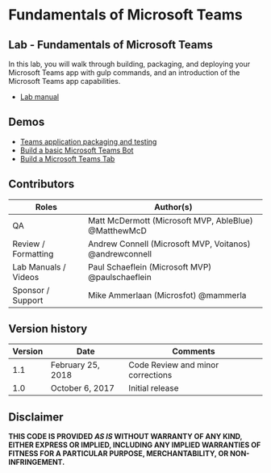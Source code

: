 # Fundamentals of Microsoft Teams

## Lab - Fundamentals of Microsoft Teams

In this lab, you will walk through building, packaging, and deploying your Microsoft Teams app with gulp commands, and an introduction of the Microsoft Teams app capabilities.

- [Lab manual](./Lab.md)

## Demos

- [Teams application packaging and testing](./Demos/01%20-%20teams-app1)
- [Build a basic Microsoft Teams Bot](./Demos/02%20-%20teams-bot1)
- [Build a Microsoft Teams Tab](./Demos/03%20-%20teams-app1)

## Contributors

|        Roles         |                        Author(s)                        |
| -------------------- | ------------------------------------------------------- |
| QA                   | Matt McDermott (Microsoft MVP, AbleBlue) @MatthewMcD    |
| Review / Formatting  | Andrew Connell (Microsoft MVP, Voitanos) @andrewconnell |
| Lab Manuals / Videos | Paul Schaeflein (Microsoft MVP) @paulschaeflein         |
| Sponsor / Support    | Mike Ammerlaan (Microsfot) @mammerla                    |

## Version history

| Version |       Date        |             Comments              |
| ------- | ----------------- | --------------------------------- |
| 1.1     | February 25, 2018 | Code Review and minor corrections |
| 1.0     | October 6, 2017   | Initial release                   |

## Disclaimer

**THIS CODE IS PROVIDED *AS IS* WITHOUT WARRANTY OF ANY KIND, EITHER EXPRESS OR IMPLIED, INCLUDING ANY IMPLIED WARRANTIES OF FITNESS FOR A PARTICULAR PURPOSE, MERCHANTABILITY, OR NON-INFRINGEMENT.**
